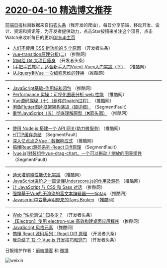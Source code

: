 # [2020-04-10 精选博文推荐](http://hao.caibaojian.com/date/2020/04/10)

[前端日报](http://caibaojian.com/c/news)栏目数据来自[码农头条](http://hao.caibaojian.com/)（我开发的爬虫），每日分享前端、移动开发、设计、资源和资讯等，为开发者提供动力，点击Star按钮来关注这个项目，点击Watch来收听每日的更新[Github主页](https://github.com/kujian/frontendDaily)
* [人们不使用 CSS 新功能的 5 个原因](http://hao.caibaojian.com/140934.html) （开发者头条）
* [vue-transition原理分析(二)](http://hao.caibaojian.com/140948.html) （推酷网）
* [如何给 Git 大项目瘦身](http://hao.caibaojian.com/140935.html) （开发者头条）
* [[手把手式教程，适合新手入门Vuex]-Vuex入门实践（下）](http://hao.caibaojian.com/140949.html) （推酷网）
* [从Jquery到Vue 一次编程思维的转换](http://hao.caibaojian.com/140950.html) （推酷网）

***
* [JavaScript基础-作用域和闭包](http://hao.caibaojian.com/140951.html) （推酷网）
* [Performance 实操：可视化图表分析 web 性能](http://hao.caibaojian.com/140952.html) （推酷网）
* [Vue源码探秘（十）（组件的patch过程）](http://hao.caibaojian.com/140953.html) （推酷网）
* [闲鱼Flutter图片框架架构演进（超详细）](http://hao.caibaojian.com/140929.html) （SegmentFault）
* [重学JavaScript（五）彻底理解原型（❌箭头图）](http://hao.caibaojian.com/140943.html) （推酷网）

***
* [使用 Node.js 搭建一个 API 网关(助力微服务)](http://hao.caibaojian.com/140955.html) （推酷网）
* [HTTP缓存总结](http://hao.caibaojian.com/140930.html) （SegmentFault）
* [深入亿点点之Vue：数据响应式](http://hao.caibaojian.com/140944.html) （推酷网）
* [搞懂React源码系列-React Diff原理](http://hao.caibaojian.com/140931.html) （SegmentFault）
* [[vue.js]封装组件vue-drag-chart，一个可以拖动 / 缩放的图表组件](http://hao.caibaojian.com/140932.html) （SegmentFault）

***
* [通天塔前端性能优化实践](http://hao.caibaojian.com/140946.html) （推酷网）
* [JavaScript进阶之一篇读懂Underscore.js的作用及源码](http://hao.caibaojian.com/140947.html) （推酷网）
* [让 JavaScript 与 CSS 和 Sass 对话](http://hao.caibaojian.com/140939.html) （推酷网）
* [强悍基于Vue的无渲染的富文本编辑器——tiptap](http://hao.caibaojian.com/140941.html) （推酷网）
* [Javascript中变量声明带来的Tags Broken](http://hao.caibaojian.com/140945.html) （推酷网）

***
* [Web “性能测试” 知多少？](http://hao.caibaojian.com/140933.html) （开发者头条）
* [【Electron】使用 electron-vue 高效构建桌面应用程序](http://hao.caibaojian.com/140940.html) （推酷网）
* [JavaScript 风格元素](http://hao.caibaojian.com/140942.html) （推酷网）
* [搞懂 React 源码系列：React Diff 原理](http://hao.caibaojian.com/140970.html) （开发者头条）
* [我总结了 12 个 Vue.js 开发技巧和窍门](http://hao.caibaojian.com/140971.html) （开发者头条）

日报维护作者：[前端博客](http://caibaojian.com/) 和 [微博](http://caibaojian.com/go/weibo)

![weixin](https://user-images.githubusercontent.com/3055447/38468989-651132ac-3b80-11e8-8e6b-15122322a9d7.png)